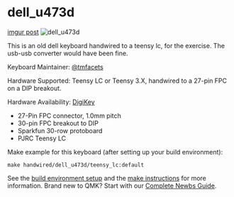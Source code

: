 # dell_u473d

[imgur post](https://imgur.com/a/K3OTuGU)
![dell_u473d](https://i.imgur.com/fyKAqB4.jpg)

This is an old dell keyboard handwired to a teensy lc, for the exercise. The usb-usb converter would have been fine.

Keyboard Maintainer: [@tmfacets](https://github.com/tmfacets)  

Hardware Supported: Teensy LC or Teensy 3.X, handwired to a 27-pin FPC on a DIP breakout. 

Hardware Availability: [DigiKey](https://www.digikey.com)
  * 27-Pin FPC connector, 1.0mm pitch
  * 30-pin FPC breakout to DIP
  * Sparkfun 30-row protoboard
  * PJRC Teensy LC

Make example for this keyboard (after setting up your build environment):

    make handwired/dell_u473d/teensy_lc:default

See the [build environment setup](https://docs.qmk.fm/#/getting_started_build_tools) and the [make instructions](https://docs.qmk.fm/#/getting_started_make_guide) for more information. Brand new to QMK? Start with our [Complete Newbs Guide](https://docs.qmk.fm/#/newbs).
